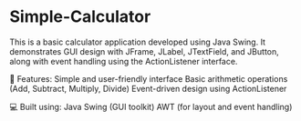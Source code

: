 # Simple-Calculator
This is a basic calculator application developed using Java Swing. It demonstrates GUI design with JFrame, JLabel, JTextField, and JButton, along with event handling using the ActionListener interface.

🔧 Features:
Simple and user-friendly interface
Basic arithmetic operations (Add, Subtract, Multiply, Divide)
Event-driven design using ActionListener

💻 Built using:
Java
Swing (GUI toolkit)
AWT (for layout and event handling)
